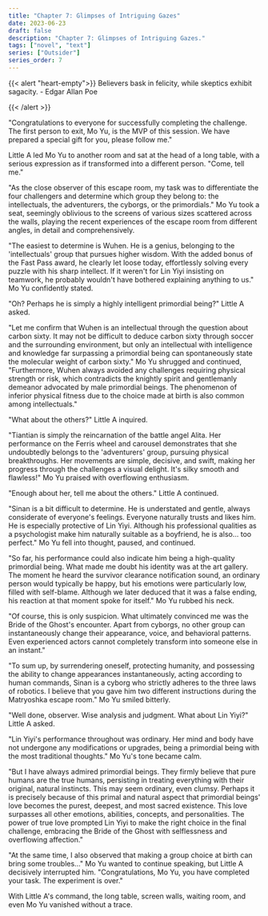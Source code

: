 ```yaml
---
title: "Chapter 7: Glimpses of Intriguing Gazes"
date: 2023-06-23
draft: false
description: "Chapter 7: Glimpses of Intriguing Gazes."
tags: ["novel", "text"]
series: ["Outsider"]
series_order: 7
---
```


{{< alert "heart-empty">}}
Believers bask in felicity, while skeptics exhibit sagacity. - Edgar Allan Poe

{{< /alert >}}

"Congratulations to everyone for successfully completing the challenge. The first person to exit, Mo Yu, is the MVP of this session. We have prepared a special gift for you, please follow me."

Little A led Mo Yu to another room and sat at the head of a long table, with a serious expression as if transformed into a different person. "Come, tell me."

"As the close observer of this escape room, my task was to differentiate the four challengers and determine which group they belong to: the intellectuals, the adventurers, the cyborgs, or the primordials." Mo Yu took a seat, seemingly oblivious to the screens of various sizes scattered across the walls, playing the recent experiences of the escape room from different angles, in detail and comprehensively.

"The easiest to determine is Wuhen. He is a genius, belonging to the 'intellectuals' group that pursues higher wisdom. With the added bonus of the Fast Pass award, he clearly let loose today, effortlessly solving every puzzle with his sharp intellect. If it weren't for Lin Yiyi insisting on teamwork, he probably wouldn't have bothered explaining anything to us." Mo Yu confidently stated.

"Oh? Perhaps he is simply a highly intelligent primordial being?" Little A asked.

"Let me confirm that Wuhen is an intellectual through the question about carbon sixty. It may not be difficult to deduce carbon sixty through soccer and the surrounding environment, but only an intellectual with intelligence and knowledge far surpassing a primordial being can spontaneously state the molecular weight of carbon sixty." Mo Yu shrugged and continued, "Furthermore, Wuhen always avoided any challenges requiring physical strength or risk, which contradicts the knightly spirit and gentlemanly demeanor advocated by male primordial beings. The phenomenon of inferior physical fitness due to the choice made at birth is also common among intellectuals."

"What about the others?" Little A inquired.

"Tiantian is simply the reincarnation of the battle angel Alita. Her performance on the Ferris wheel and carousel demonstrates that she undoubtedly belongs to the 'adventurers' group, pursuing physical breakthroughs. Her movements are simple, decisive, and swift, making her progress through the challenges a visual delight. It's silky smooth and flawless!" Mo Yu praised with overflowing enthusiasm.

"Enough about her, tell me about the others." Little A continued.

"Sinan is a bit difficult to determine. He is understated and gentle, always considerate of everyone's feelings. Everyone naturally trusts and likes him. He is especially protective of Lin Yiyi. Although his professional qualities as a psychologist make him naturally suitable as a boyfriend, he is also... too perfect." Mo Yu fell into thought, paused, and continued.

"So far, his performance could also indicate him being a high-quality primordial being. What made me doubt his identity was at the art gallery. The moment he heard the survivor clearance notification sound, an ordinary person would typically be happy, but his emotions were particularly low, filled with self-blame. Although we later deduced that it was a false ending, his reaction at that moment spoke for itself." Mo Yu rubbed his neck.

"Of course, this is only suspicion. What ultimately convinced me was the Bride of the Ghost's encounter. Apart from cyborgs, no other group can instantaneously change their appearance, voice, and behavioral patterns. Even experienced actors cannot completely transform into someone else in an instant."

"To sum up, by surrendering oneself, protecting humanity, and possessing the ability to change appearances instantaneously, acting according to human commands, Sinan is a cyborg who strictly adheres to the three laws of robotics. I believe that you gave him two different instructions during the Matryoshka escape room." Mo Yu smiled bitterly.

"Well done, observer. Wise analysis and judgment. What about Lin Yiyi?" Little A asked.

"Lin Yiyi's performance throughout was ordinary. Her mind and body have not undergone any modifications or upgrades, being a primordial being with the most traditional thoughts." Mo Yu's tone became calm.

"But I have always admired primordial beings. They firmly believe that pure humans are the true humans, persisting in treating everything with their original, natural instincts. This may seem ordinary, even clumsy. Perhaps it is precisely because of this primal and natural aspect that primordial beings' love becomes the purest, deepest, and most sacred existence. This love surpasses all other emotions, abilities, concepts, and personalities. The power of true love prompted Lin Yiyi to make the right choice in the final challenge, embracing the Bride of the Ghost with selflessness and overflowing affection."

"At the same time, I also observed that making a group choice at birth can bring some troubles..." Mo Yu wanted to continue speaking, but Little A decisively interrupted him. "Congratulations, Mo Yu, you have completed your task. The experiment is over."

With Little A's command, the long table, screen walls, waiting room, and even Mo Yu vanished without a trace.

